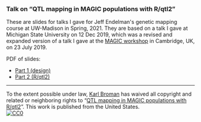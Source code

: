 ### Talk on &ldquo;QTL mapping in MAGIC populations with R/qtl2&rdquo;


These are slides for talks I gave for Jeff Endelman's genetic mapping course
at UW-Madison in Spring, 2021. They are based on a talk
I gave at Michigan State University on 12 Dec 2019, which was a
revised and expanded version of a talk I gave at the [MAGIC
workshop](http://mtweb.cs.ucl.ac.uk/mus/www/MAGICdiverse/MAGIC_workshop.htm)
in Cambridge, UK, on 23 July 2019.


PDF of slides:

- [Part 1 (design)](https://kbroman.org/Talk_MAGIC2021/magic2021A.pdf)
- [Part 2 (R/qtl2)](https://kbroman.org/Talk_MAGIC2021/magic2021B.pdf)


---

To the extent possible under law,
[Karl Broman](https://github.com/kbroman)
has waived all copyright and related or neighboring rights to
&ldquo;[QTL mapping in MAGIC populations with R/qtl2](https://github.com/kbroman/Talk_MAGIC2021)&rdquo;.
This work is published from the United States.
<br/>
[![CC0](https://i.creativecommons.org/p/zero/1.0/88x31.png)](https://creativecommons.org/publicdomain/zero/1.0/)
